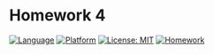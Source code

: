 # Homework 4

[![Language](https://img.shields.io/badge/Language-gawk-orange?link=https%3A%2F%2Fwww.gnu.org%2Fsoftware%2Fgawk%2Fmanual%2F)](https://www.gnu.org/software/gawk/manual/)
[![Platform](https://img.shields.io/badge/Platform-Linux-blue?logo=linux&labelColor=black)](https://www.linux.org/)
[![License: MIT](https://img.shields.io/badge/License-MIT-red.svg)](https://github.com/Group21-SWE/homework4/blob/main/LICENSE)
[![Homework](https://img.shields.io/badge/Data_Wrangling-blue)](https://github.com/txt/se25/blob/main/docs/hw04.md)


